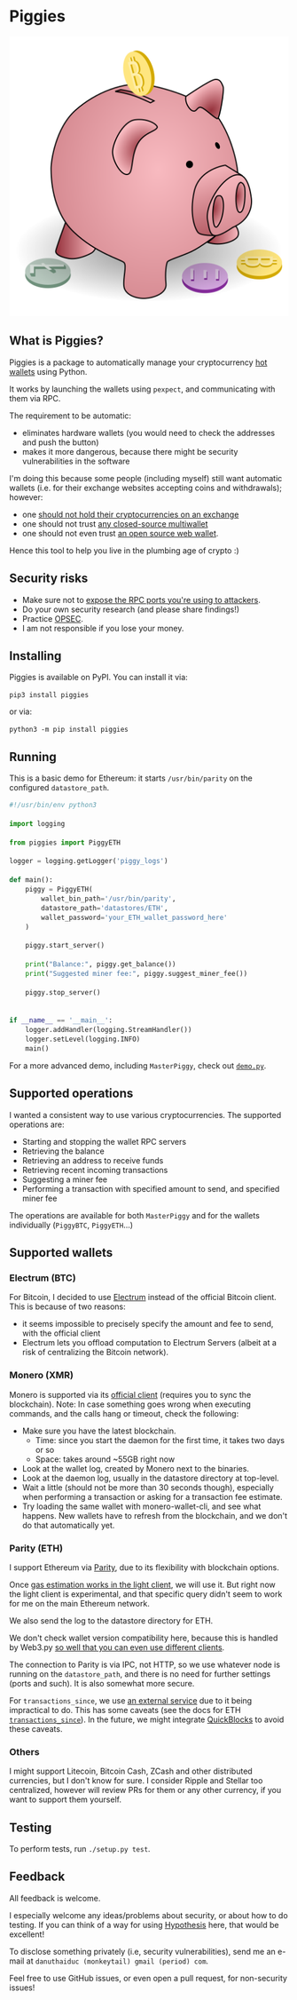 # Piggies

![Piggies Logo (a piggybank)](https://raw.githubusercontent.com/danuker/piggies/master/piggies.svg?sanitize=true)

## What is Piggies?

Piggies is a package to automatically manage your cryptocurrency [hot wallets](https://en.bitcoin.it/wiki/Hot_wallet) using Python.

It works by launching the wallets using `pexpect`, and communicating with them via RPC.

The requirement to be automatic:
* eliminates hardware wallets (you would need to check the addresses and push the button)
* makes it more dangerous, because there might be security vulnerabilities in the software

I'm doing this because some people (including myself) still want automatic wallets (i.e. for their exchange websites accepting coins and withdrawals); however:
* one [should not hold their cryptocurrencies on an exchange](https://www.youtube.com/watch?v=5mcYQpHDgXc)
* one should not trust [any closed-source multiwallet](https://vxlabs.com/2017/06/10/extracting-the-jaxx-12-word-wallet-backup-phrase/)
* one should not even trust [an open source web wallet](https://www.coindesk.com/150k-stolen-myetherwallet-users-dns-server-hijacking/).

Hence this tool to help you live in the plumbing age of crypto :)

## Security risks

* Make sure not to [expose the RPC ports you're using to attackers](https://github.com/spesmilo/electrum/issues/3374#issuecomment-355726294).
* Do your own security research (and please share findings!)
* Practice [OPSEC](https://en.wikipedia.org/wiki/Operations_security).
* I am not responsible if you lose your money.

## Installing

Piggies is available on PyPI. You can install it via:

`pip3 install piggies`

or via:

`python3 -m pip install piggies`

## Running

This is a basic demo for Ethereum: it starts `/usr/bin/parity` on the configured `datastore_path`.

```python
#!/usr/bin/env python3

import logging

from piggies import PiggyETH

logger = logging.getLogger('piggy_logs')

def main():
    piggy = PiggyETH(
        wallet_bin_path='/usr/bin/parity',
        datastore_path='datastores/ETH',
        wallet_password='your_ETH_wallet_password_here'
    )

    piggy.start_server()

    print("Balance:", piggy.get_balance())
    print("Suggested miner fee:", piggy.suggest_miner_fee())

    piggy.stop_server()


if __name__ == '__main__':
    logger.addHandler(logging.StreamHandler())
    logger.setLevel(logging.INFO)
    main()

```

For a more advanced demo, including `MasterPiggy`, check out [`demo.py`](https://github.com/danuker/piggies/blob/master/demo.py).

## Supported operations

I wanted a consistent way to use various cryptocurrencies. The supported operations are:
* Starting and stopping the wallet RPC servers
* Retrieving the balance
* Retrieving an address to receive funds
* Retrieving recent incoming transactions
* Suggesting a miner fee
* Performing a transaction with specified amount to send, and specified miner fee

The operations are available for both `MasterPiggy` and for the wallets individually (`PiggyBTC`, `PiggyETH`...)

## Supported wallets

### Electrum (BTC)
For Bitcoin, I decided to use [Electrum](https://electrum.org/#download) instead of the official Bitcoin client. This is because of two reasons:
* it seems impossible to precisely specify the amount and fee to send, with the official client
* Electrum lets you offload computation to Electrum Servers (albeit at a risk of centralizing the Bitcoin network).

### Monero (XMR)
Monero is supported via its [official client](https://getmonero.org/downloads/) (requires you to sync the blockchain).
Note: In case something goes wrong when executing commands, and the calls hang or timeout, check the following:
- Make sure you have the latest blockchain.
  - Time: since you start the daemon for the first time, it takes two days or so
  - Space: takes around ~55GB right now
- Look at the wallet log, created by Monero next to the binaries.
- Look at the daemon log, usually in the datastore directory at top-level.
- Wait a little (should not be more than 30 seconds though), especially when performing a transaction or asking for a transaction fee estimate.
- Try loading the same wallet with monero-wallet-cli, and see what happens. New wallets have to refresh from the blockchain, and we don't do that automatically yet.

### Parity (ETH)
I support Ethereum via [Parity](https://www.parity.io/), due to its flexibility with blockchain options.

Once [gas estimation works in the light client](https://github.com/paritytech/parity/issues/8976), we will use it. But right now the light client is experimental, and that specific query didn't seem to work for me on the main Ethereum network.

We also send the log to the datastore directory for ETH.

We don't check wallet version compatibility here, because this is handled by Web3.py [so well that you can even use different clients](http://web3py.readthedocs.io/en/stable/node.html).

The connection to Parity is via IPC, not HTTP, so we use whatever node is running on the `datastore_path`, and there is no need for further settings (ports and such). It is also somewhat more secure.

For `transactions_since`, we use [an external service](https://www.etherchain.org/) due to it being impractical to do. This has some caveats (see the docs for ETH [`transactions_since`](https://github.com/danuker/piggies/blob/master/piggies/piggy_eth.py#L129)). In the future, we might integrate [QuickBlocks](https://quickblocks.io/) to avoid these caveats.

### Others
I might support Litecoin, Bitcoin Cash, ZCash and other distributed currencies, but I don't know for sure.
I consider Ripple and Stellar too centralized, however will review PRs for them or any other currency, if you want to support them yourself.

## Testing
To perform tests, run `./setup.py test`.

## Feedback

All feedback is welcome.

I especially welcome any ideas/problems about security, or about how to do testing.
If you can think of a way for using [Hypothesis](https://hypothesis.readthedocs.io/en/master/) here, that would be excellent!

To disclose something privately (i.e, security vulnerabilities), send me an e-mail at `danuthaiduc (monkeytail) gmail (period) com`.

Feel free to use GitHub issues, or even open a pull request, for non-security issues!
